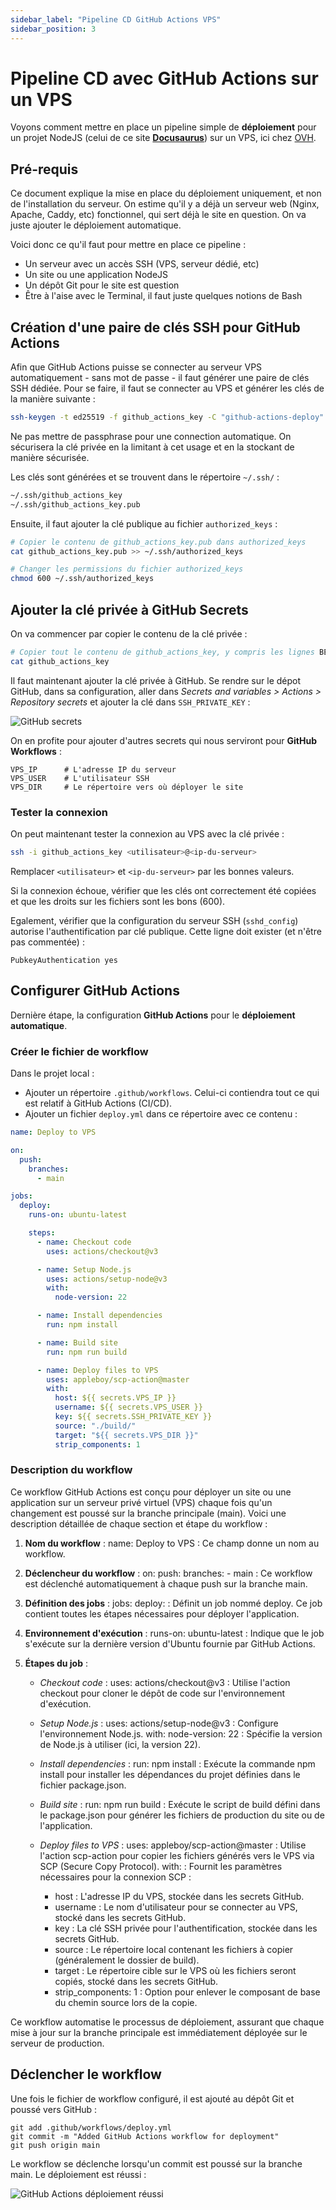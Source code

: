 ```yaml
---
sidebar_label: "Pipeline CD GitHub Actions VPS"
sidebar_position: 3
---
```


# Pipeline CD avec GitHub Actions sur un VPS

Voyons comment mettre en place un pipeline simple de **déploiement** pour un projet NodeJS (celui de ce site [**Docusaurus**](https://https://docusaurus.io/)) sur un VPS, ici chez [OVH](https://www.ovhcloud.com/fr/vps/).

## Pré-requis

Ce document explique la mise en place du déploiement uniquement, et non de l'installation du serveur. On estime qu'il y a déjà un serveur web (Nginx, Apache, Caddy, etc) fonctionnel, qui sert déjà le site en question. On va juste ajouter le déploiement automatique.

Voici donc ce qu'il faut pour mettre en place ce pipeline :

- Un serveur avec un accès SSH (VPS, serveur dédié, etc)
- Un site ou une application NodeJS
- Un dépôt Git pour le site est question
- Être à l'aise avec le Terminal, il faut juste quelques notions de Bash

## Création d'une paire de clés SSH pour GitHub Actions

Afin que GitHub Actions puisse se connecter au serveur VPS automatiquement - sans mot de passe - il faut générer une paire de clés SSH dédiée. Pour se faire, il faut se connecter au VPS et générer les clés de la manière suivante :

```sh
ssh-keygen -t ed25519 -f github_actions_key -C "github-actions-deploy"
```

Ne pas mettre de passphrase pour une connection automatique. On sécurisera la clé privée en la limitant à cet usage et en la stockant de manière sécurisée.

Les clés sont générées et se trouvent dans le répertoire `~/.ssh/` :

```sh
~/.ssh/github_actions_key
~/.ssh/github_actions_key.pub
```

Ensuite, il faut ajouter la clé publique au fichier `authorized_keys` :

```sh
# Copier le contenu de github_actions_key.pub dans authorized_keys
cat github_actions_key.pub >> ~/.ssh/authorized_keys

# Changer les permissions du fichier authorized_keys
chmod 600 ~/.ssh/authorized_keys
```

## Ajouter la clé privée à GitHub Secrets

On va commencer par copier le contenu de la clé privée :

```sh
# Copier tout le contenu de github_actions_key, y compris les lignes BEGIN/END
cat github_actions_key
```

Il faut maintenant ajouter la clé privée à GitHub. Se rendre sur le dépot GitHub, dans sa configuration, aller dans _Secrets and variables > Actions > Repository secrets_ et ajouter la clé dans `SSH_PRIVATE_KEY` :

![GitHub secrets](./images/github-secrets.png)

On en profite pour ajouter d'autres secrets qui nous serviront pour **GitHub Workflows** :

```
VPS_IP      # L'adresse IP du serveur
VPS_USER    # L'utilisateur SSH
VPS_DIR     # Le répertoire vers où déployer le site
```

### Tester la connexion

On peut maintenant tester la connexion au VPS avec la clé privée :

```sh
ssh -i github_actions_key <utilisateur>@<ip-du-serveur>
```

Remplacer `<utilisateur>` et `<ip-du-serveur>` par les bonnes valeurs.

Si la connexion échoue, vérifier que les clés ont correctement été copiées et que les droits sur les fichiers sont les bons (600).

Egalement, vérifier que la configuration du serveur SSH (`sshd_config`) autorise l'authentification par clé publique. Cette ligne doit exister (et n'être pas commentée) :

```
PubkeyAuthentication yes
```

## Configurer GitHub Actions

Dernière étape, la configuration **GitHub Actions** pour le **déploiement automatique**.

### Créer le fichier de workflow

Dans le projet local :

- Ajouter un répertoire `.github/workflows`. Celui-ci contiendra tout ce qui est relatif à GitHub Actions (CI/CD).
- Ajouter un fichier `deploy.yml` dans ce répertoire avec ce contenu :

```yaml
name: Deploy to VPS

on:
  push:
    branches:
      - main

jobs:
  deploy:
    runs-on: ubuntu-latest

    steps:
      - name: Checkout code
        uses: actions/checkout@v3

      - name: Setup Node.js
        uses: actions/setup-node@v3
        with:
          node-version: 22

      - name: Install dependencies
        run: npm install

      - name: Build site
        run: npm run build

      - name: Deploy files to VPS
        uses: appleboy/scp-action@master
        with:
          host: ${{ secrets.VPS_IP }}
          username: ${{ secrets.VPS_USER }}
          key: ${{ secrets.SSH_PRIVATE_KEY }}
          source: "./build/"
          target: "${{ secrets.VPS_DIR }}"
          strip_components: 1
```

### Description du workflow

Ce workflow GitHub Actions est conçu pour déployer un site ou une application sur un serveur privé virtuel (VPS) chaque fois qu'un changement est poussé sur la branche principale (main). Voici une description détaillée de chaque section et étape du workflow :

1. **Nom du workflow** :
   name: Deploy to VPS : Ce champ donne un nom au workflow.

2. **Déclencheur du workflow** :
   on: push: branches: - main : Ce workflow est déclenché automatiquement à chaque push sur la branche main.

3. **Définition des jobs** :
   jobs: deploy: : Définit un job nommé deploy. Ce job contient toutes les étapes nécessaires pour déployer l'application.

4. **Environnement d'exécution** :
   runs-on: ubuntu-latest : Indique que le job s'exécute sur la dernière version d'Ubuntu fournie par GitHub Actions.

5. **Étapes du job** :

   - _Checkout code_ :
     uses: actions/checkout@v3 : Utilise l'action checkout pour cloner le dépôt de code sur l'environnement d'exécution.

   - _Setup Node.js_ :
     uses: actions/setup-node@v3 : Configure l'environnement Node.js.
     with: node-version: 22 : Spécifie la version de Node.js à utiliser (ici, la version 22).

   - _Install dependencies_ :
     run: npm install : Exécute la commande npm install pour installer les dépendances du projet définies dans le fichier package.json.

   - _Build site_ :
     run: npm run build : Exécute le script de build défini dans le package.json pour générer les fichiers de production du site ou de l'application.

   - _Deploy files to VPS_ :
     uses: appleboy/scp-action@master : Utilise l'action scp-action pour copier les fichiers générés vers le VPS via SCP (Secure Copy Protocol).
     with: : Fournit les paramètres nécessaires pour la connexion SCP :
     - host : L'adresse IP du VPS, stockée dans les secrets GitHub.
     - username : Le nom d'utilisateur pour se connecter au VPS, stocké dans les secrets GitHub.
     - key : La clé SSH privée pour l'authentification, stockée dans les secrets GitHub.
     - source : Le répertoire local contenant les fichiers à copier (généralement le dossier de build).
     - target : Le répertoire cible sur le VPS où les fichiers seront copiés, stocké dans les secrets GitHub.
     - strip_components: 1 : Option pour enlever le composant de base du chemin source lors de la copie.

Ce workflow automatise le processus de déploiement, assurant que chaque mise à jour sur la branche principale est immédiatement déployée sur le serveur de production.

## Déclencher le workflow

Une fois le fichier de workflow configuré, il est ajouté au dépôt Git et poussé vers GitHub :

```
git add .github/workflows/deploy.yml
git commit -m "Added GitHub Actions workflow for deployment"
git push origin main
```

Le workflow se déclenche lorsqu'un commit est poussé sur la branche main. Le déploiement est réussi :

![GitHub Actions déploiement réussi](./images/deploy-ok.png)
